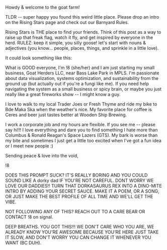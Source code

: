 Howdy & welcome to the goat farm! 

TLDR -- super happy you found this weird little place. Please drop an intro on the Rising Stars page and check out our Barnyard Rules. 


Rising Stars is THE place to find your friends. Think of this post as a way to raise up that freak flag, watch it fly, and get inspired by everyone in the herd. 
RULEZ: keep it simple, you silly goose! let's start with nouns & adjectives (you know... people, places, things, and sprinkle in a little love).

It could look something like this:


What is GOOD everyone, I'm !8 (she/her) and I am just starting my small business, Goat Herders LLC, near Bass Lake Park in MPLS. I'm passionate about data visualization, systems optimization, and sustainability from the ground up (but actually out if you're a fungi like me). If you need help navigating the system as a small business or spicy brain, or maybe you just really like a great fireworks show -- I might know a guy. 

I love to walk to my local Trader Joes or Fresh Thyme and ride my bike to Bde Maka Ska when the weather's nice. 
My favorite place for coffee is Ceres and beer just tastes better at Wooden Ship Brewing.

I work a corporate job and my hours are flexible. 
If you see me -- please say hi!!! I love everything and dare you to find something I hate more than Columbus & Ronald Reagan's Space Lazers (GTS). 
My bark is worse than my bite and sometimes I just get a little too excited when I've got a fun idea or I meet new people :)


Sending peace & love into the void,

!8


DOES THIS PROMPT SUCK? IT'S REALLY BORING AND YOU COULD SOUND LIKE A dorky dad IF YOU'RE NOT CAREFUL.
DONT WORRY WE LOVE OUR DADDIES!! TURN THAT DORKASAURUS REX INTO A DINO-MITE INTRO BY ADDING YOUR SECRET SAUCE.
MAKE IT A POEM, OR A SONG, OR JUST MAKE THE BEST PROFILE OF ALL TIME AND WE'LL GET THE VIBE.

NOT FOLLOWING ANY OF THIS? REACH OUT TO A CARE BEAR OR CONTACT !8 on signal. 

DEEP BREATHS. YOU GOT THIS!!! WE DON'T CARE WHO YOU ARE, WE ALREADY KNOW YOU'RE AWESOME BECAUSE YOU'RE HERE
JUST TAKE IT SLOW, AND DON'T WORRY YOU CAN CHANGE IT WHENEVER YOU WANT (BC DUH).
